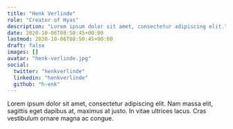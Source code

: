 ```yaml
---
title: "Henk Verlinde"
role: "Creator of Hyas"
description: "Lorem ipsum dolor sit amet, consectetur adipiscing elit."
date: 2020-10-06T08:50:45+00:00
lastmod: 2020-10-06T08:50:45+00:00
draft: false
images: []
avatar: "henk-verlinde.jpg"
social:
  twitter: "henkverlinde"
  linkedin: "henkverlinde"
  github: "h-enk"
---
```


Lorem ipsum dolor sit amet, consectetur adipiscing elit. Nam massa elit, sagittis eget dapibus at, maximus at justo. In vitae ultrices lacus. Cras vestibulum ornare magna ac congue.
